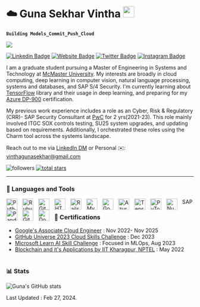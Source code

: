 # ☁️ Guna Sekhar Vintha <img src="https://raw.githubusercontent.com/MartinHeinz/MartinHeinz/master/wave.gif" width="30px">
**`Building Models_Commit_Push_Cloud`**    

![](https://komarev.com/ghpvc/?username=vinthagunasekhar)

[![Linkedin Badge](https://img.shields.io/badge/-LinkedIn-0e76a8?style=flat-square&logo=Linkedin&logoColor=white)](https://www.linkedin.com/in/gunasekharvintha/)
[![Website Badge](https://img.shields.io/badge/Website-3b5998?style=flat-square&logo=google-chrome&logoColor=white)]()
[![Twitter Badge](https://img.shields.io/badge/-Twitter-00acee?style=flat-square&logo=Twitter&logoColor=white)](https://x.com/_Gunaa)
[![Instagram Badge](https://img.shields.io/badge/-Instagram-e4405f?style=flat-square&logo=Instagram&logoColor=white)](https://instagram.com/_gunaa_v/)

I am a graduate student pursuing a Master of Engineering in Systems and Technology at [McMaster University](https://www.mcmaster.ca). My interests are broadly in cloud computing, deep learning in computer vision, natural language processing, systems and databases, and SAP S/4 Security. I'm currently learning about [TensorFlow](https://www.tensorflow.org) library and their usage in deep learning, and preparing for my [Azure DP-900](https://learn.microsoft.com/en-us/credentials/certifications/exams/dp-900/) certification.

My previous work experience includes a role as an Cyber, Risk & Regulatory (CRR)- SAP Security Consultant at [PwC](https://www.pwc.com/gx/en.html) for 2 yrs(2021-23). This role mainly involved ITGC SOX controls testing, SU25 system upgrades, and updating based on requirements. Additionally, I orchestrated these roles using the Charm tool across the systems landscape.

Reach out to me via [LinkedIn DM](https://www.linkedin.com/in/gunasekharvintha/) or Personal ✉️: vinthagunasekhar@gmail.com

   <p align="left">
         <img alt="followers" title="Follow me on Github" src="https://custom-icon-badges.demolab.com/github/followers/vinthagunasekhar?color=236ad3&labelColor=1155ba&style=for-the-badge&logo=person-add&label=Follow&logoColor=white"/></a>
      <a href="https://github.com/vinthagunasekhar?tab=repositories&sort=stargazers">
         <img alt="total stars" title="Total stars on GitHub" src="https://custom-icon-badges.demolab.com/github/stars/vinthagunasekhar?color=55960c&style=for-the-badge&labelColor=488207&logo=star"/></a>
   </p>

---

### 🧰 Languages and Tools


<img align="left" alt="Python" width="30px" style="padding-right:10px;" src="https://cdn.jsdelivr.net/gh/devicons/devicon/icons/python/python-original.svg" />
<img align="left" alt="Ruby" width="30px" style="padding-right:10px;" src="https://cdn.jsdelivr.net/gh/devicons/devicon/icons/ruby/ruby-original-wordmark.svg" />
<img align="left" alt="Git" width="30px" style="padding-right:10px;" src="https://cdn.jsdelivr.net/gh/devicons/devicon/icons/git/git-original.svg" />
<img align="left" alt="HTML" width="30px" style="padding-right:10px;" src="https://cdn.jsdelivr.net/gh/devicons/devicon/icons/html5/html5-plain.svg" />

<img align="left" alt="Rails on Ruby" width="30px" style="padding-right:10px;" src="https://cdn.jsdelivr.net/gh/devicons/devicon/icons/rails/rails-plain-wordmark.svg" />
<img align="left" alt="MySQL" width="30px" style="padding-right:10px;" src="https://cdn.jsdelivr.net/gh/devicons/devicon/icons/mysql/mysql-original-wordmark.svg" />
<img align="left" alt="Google Cloud" width="30px" style="padding-right:10px;" src="https://cdn.jsdelivr.net/gh/devicons/devicon/icons/googlecloud/googlecloud-original.svg" />
<img align="left" alt="Azure" width="30px" style="padding-right:10px;" src="https://cdn.jsdelivr.net/gh/devicons/devicon/icons/azure/azure-original.svg" />
<img align="left" alt="Tensor Flow" width="30px" style="padding-right:10px;" src="https://cdn.jsdelivr.net/gh/devicons/devicon/icons/tensorflow/tensorflow-original.svg" />
<img align="left" alt="PyTorch" width="30px" style="padding-right:10px;" src="https://cdn.jsdelivr.net/gh/devicons/devicon/icons/pytorch/pytorch-plain-wordmark.svg" />
<img align="left" alt="NumPy" width="30px" style="padding-right:10px;" src="https://cdn.jsdelivr.net/gh/devicons/devicon/icons/numpy/numpy-original.svg" />
<img align="left" alt="Pandas" width="30px" style="padding-right:10px;" src="https://cdn.jsdelivr.net/gh/devicons/devicon/icons/pandas/pandas-original-wordmark.svg" />
<img align="left" alt="GitHub" width="30px" style="padding-right:10px;" src="https://cdn.jsdelivr.net/gh/devicons/devicon/icons/github/github-original.svg" />
<img align="left" alt="Docker" width="30px" style="padding-right:10px;" src="https://cdn.jsdelivr.net/gh/devicons/devicon/icons/docker/docker-original-wordmark.svg" />
 SAP
<br />



### 📜 Certifications
  * [Google's Associate Cloud Engineer](https://google.accredible.com/d2263fc3-239c-4ed2-a3ab-2d9866441538?_gl=1*5qt6b7*_ga*ODIwMDAwNzc2LjE3MDMyMjE1Mzg.*_ga_FSDJZHHBH0*MTcwMzIyMTUzNy4xLjEuMTcwMzIyMTU1NS4wLjAuMA..) : Nov 2022- Nov 2025
  * [GitHub Universe 2023 Cloud Skills Challenge](https://learn.microsoft.com/en-us/users/gunasekharvintha-3911/achievements/hyefdjr8) : Dec 2023
  * [Microsoft Learn AI Skill Challenge](https://www.linkedin.com/posts/gunasekharvintha_microsoft-ai-skills-challenge-august-2023-activity-7092906271456067584-2ekW?utm_source=share&utm_medium=member_desktop) : Focused in MLOps, Aug 2023
  * [Blockchain and it's Applications by IIT Kharagpur, NPTEL](https://archive.nptel.ac.in/noc/Ecertificate/?q=NPTEL22CS44S1353196802087047) : May 2022

#


### 📊 Stats

![Guna's GitHub stats](https://github-readme-stats.vercel.app/api?username=vinthagunasekhar&show_icons=true&theme=gruvbox)

<!-- ![GitHub Streak](https://streak-stats.demolab.com?user=ForrestKnight&theme=gruvbox&border_radius=4.5) -->
Last Updated : Feb 27, 2024.

